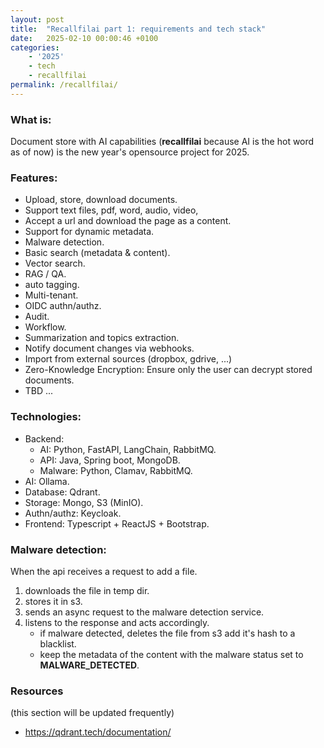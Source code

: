 ```yaml
---
layout: post
title:  "Recallfilai part 1: requirements and tech stack"
date:   2025-02-10 00:00:46 +0100
categories:
    - '2025'
    - tech
    - recallfilai
permalink: /recallfilai/
---
```


### What is:
Document store with AI capabilities (**recallfilai** because AI is the hot word as of now) is the new year's opensource project for 2025. 

### **Features**:
* Upload, store, download documents.
* Support text files, pdf, word, audio, video,
* Accept a url and download the page as a content.
* Support for dynamic metadata.
* Malware detection.
* Basic search (metadata & content).
* Vector search.
* RAG / QA.
* auto tagging.
* Multi-tenant.
* OIDC authn/authz.
* Audit.
* Workflow.
* Summarization and topics extraction.
* Notify document changes via webhooks.
* Import from external sources (dropbox, gdrive, ...)
* Zero-Knowledge Encryption: Ensure only the user can decrypt stored documents.
* TBD ...

### **Technologies**:
* Backend:
  * AI: Python, FastAPI, LangChain, RabbitMQ.
  * API: Java, Spring boot, MongoDB.
  * Malware: Python, Clamav, RabbitMQ.
* AI: Ollama.
* Database: Qdrant.
* Storage: Mongo, S3 (MinIO).
* Authn/authz: Keycloak.
* Frontend: Typescript + ReactJS + Bootstrap.

### Malware detection:
When the api receives a request to add a file.
1. downloads the file in temp dir.
2. stores it in s3.
3. sends an async request to the malware detection service.
4. listens to the response and acts accordingly.
    * if malware detected, deletes the file from s3 add it's hash to a blacklist.
    * keep the metadata of the content with the malware status set to **MALWARE_DETECTED**.


### **Resources**
(this section will be updated frequently)
* https://qdrant.tech/documentation/
